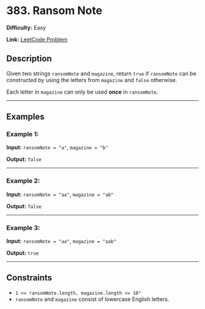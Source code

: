 # 383. Ransom Note

**Difficulty:** Easy

**Link:** [LeetCode Problem](https://leetcode.com/problems/ransom-note/)

## Description

Given two strings `ransomNote` and `magazine`, return `true` if `ransomNote` can be constructed by using the letters from `magazine` and `false` otherwise.

Each letter in `magazine` can only be used **once** in `ransomNote`.

---

## Examples

### Example 1:

**Input:**
`ransomNote = "a"`, `magazine = "b"`

**Output:**
`false`

---

### Example 2:

**Input:**
`ransomNote = "aa"`, `magazine = "ab"`

**Output:**
`false`

---

### Example 3:

**Input:**
`ransomNote = "aa"`, `magazine = "aab"`

**Output:**
`true`

---

## Constraints

- `1 <= ransomNote.length, magazine.length <= 10⁵`
- `ransomNote` and `magazine` consist of lowercase English letters.
